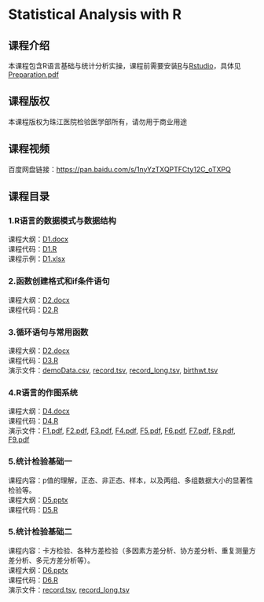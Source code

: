 # Statistical Analysis with R

## 课程介绍
本课程包含R语言基础与统计分析实操，课程前需要安装[R](https://www.r-project.org/)与[Rstudio](https://www.rstudio.com/)，具体见[Preparation.pdf](0/Preparation.pdf)

## 课程版权
本课程版权为珠江医院检验医学部所有，请勿用于商业用途

## 课程视频
百度网盘链接：https://pan.baidu.com/s/1nyYzTXQPTFCty12C_oTXPQ  

## 课程目录
### 1.R语言的数据模式与数据结构 
课程大纲：[D1.docx](1/D1.docx)  
课程代码：[D1.R](1/D1.R)  
课程示例：[D1.xlsx](1/D1.xlsx)  

### 2.函数创建格式和if条件语句  
课程大纲：[D2.docx](2/D2.docx)  
课程代码：[D2.R](2/D2.R)  

### 3.循环语句与常用函数  
课程大纲：[D2.docx](2/D2.docx)  
课程代码：[D3.R](3/D3.R)  
演示文件：[demoData.csv](3/demoData.csv), [record.tsv](3/record.tsv), [record_long.tsv](3/record_long.tsv), [birthwt.tsv](3/birthwt.tsv)

### 4.R语言的作图系统
课程大纲：[D4.docx](4/D4.docx)  
课程代码：[D4.R](4/D4.R)  
演示文件：[F1.pdf](4/F1.pdf), [F2.pdf](4/F2.pdf), [F3.pdf](4/F3.pdf), [F4.pdf](4/F4.pdf), [F5.pdf](4/F5.pdf), [F6.pdf](4/F6.pdf), [F7.pdf](4/F7.pdf), [F8.pdf](4/F8.pdf), [F9.pdf](4/F9.pdf)

### 5.统计检验基础一
课程内容：p值的理解，正态、非正态、样本，以及两组、多组数据大小的显著性检验等。  
课程大纲：[D5.pptx](5/D5.pptx)  
课程代码：[D5.R](5/D5.R)  

### 5.统计检验基础二
课程内容：卡方检验、各种方差检验（多因素方差分析、协方差分析、重复测量方差分析、多元方差分析等）。  
课程大纲：[D6.pptx](6/D6.pptx)  
课程代码：[D6.R](6/D6.R)  
演示文件：[record.tsv](6/record.tsv), [record_long.tsv](6/record_long.tsv)  
